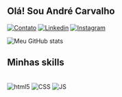 ## Olá! Sou André Carvalho


[![Contato](https://img.shields.io/badge/Gmail-D14836?style=for-the-badge&logo=gmail&logoColor=white)](mailto:adr.carvalho93@gmail.com)
[![Linkedin](https://img.shields.io/badge/LinkedIn-0077B5?style=for-the-badge&logo=linkedin&logoColor=white)](https://www.linkedin.com/in/adrcarvalho93/)
[![Instagram](https://img.shields.io/badge/Instagram-E4405F?style=for-the-badge&logo=instagram&logoColor=white  )](https://www.instagram.com/adr.carvalho/)

![Meu GitHub stats](https://github-readme-stats.vercel.app/api?username=adrcarvalho&show_icons=true&theme=radical)

## Minhas skills

<div style="display: inline_block"><br>
<img align="center" alt="html5"src="https://img.shields.io/badge/HTML5-E34F26?style=for-the-badge&logo=html5&logoColor=white">
<img align="center" alt="CSS"src="https://img.shields.io/badge/CSS3-1572B6?style=for-the-badge&logo=css3&logoColor=white">
<img align="center" alt="JS"src="https://img.shields.io/badge/JavaScript-F7DF1E?style=for-the-badge&logo=javascript&logoColor=black">
</div><br>
